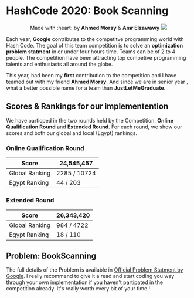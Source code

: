 # HashCode 2020: Book Scanning
<p align='center'>
  Made with :heart: by <b>Ahmed Morsy</b> & <b>Amr Elzawawy</b>
<img src="https://miro.medium.com/max/700/0*cZF_LrrlByeBg80d.jpg"/>
</p>

Each year, **Google** contributes to the competitve programming world with Hash Code. The goal of this team competition is to solve an **optimization problem statment** in or under four hours time. Teams can be of 2 to 4 people. The competition have been attracting top competive programming talents and enthusiasts all around the globe.

This year, had been my **first** contribution to the competition and I have teamed out with my friend **[Ahmed Morsy](https://github.com/AhmedMorsy95)**. And since we are in senior year , what a better possible name for a team than **JustLetMeGraduate**.

## Scores & Rankings for our implementention
We have particped in the two rounds held by the Competition: **Online Qualification Round** and **Extended Round**. For each round, we show our scores and both our global and local (Egypt) rankings.

### Online Qualification Round
| Score          	| 24,545,457 	|
|----------------	|------------	|
| Global Ranking 	| 2285 / 10724|
| Egypt Ranking  	| 44 / 203    |

### Extended Round
| Score          	| 26,343,420 	|
|----------------	|------------	|
| Global Ranking 	| 984 / 4722  |
| Egypt Ranking  	| 18 / 110    |

## Problem: BookScanning 
The full details of the Problem is available in [Official Problem Statment by Google](./BookScanningProblem.pdf). I really recommend to give it a read and start coding you way through your own implementation if you haven't partipated in the competition already. It's really worth every bit of your time ! 

